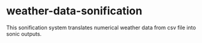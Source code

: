 # weather-data-sonification
This sonification system translates numerical weather data from csv file into sonic outputs.
